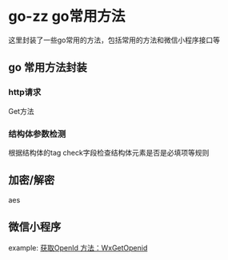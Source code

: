 # go-zz  go常用方法
这里封装了一些go常用的方法，包括常用的方法和微信小程序接口等

## go 常用方法封装
### http请求
Get方法  

### 结构体参数检测
根据结构体的tag  check字段检查结构体元素是否是必填项等规则

## 加密/解密
aes

## 微信小程序
example: [获取OpenId 方法：WxGetOpenid](example/wx.go)


